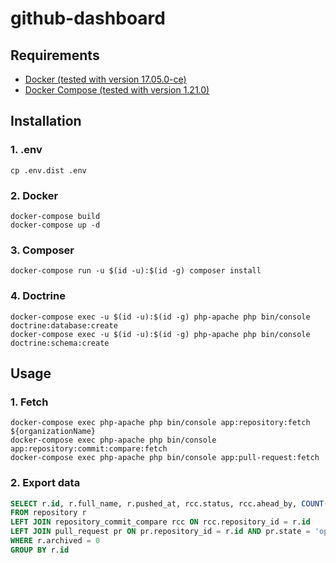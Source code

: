 # github-dashboard

## Requirements

* [Docker (tested with version 17.05.0-ce)](https://docs.docker.com/install/)
* [Docker Compose (tested with version 1.21.0)](https://docs.docker.com/compose/install/)

## Installation

### 1. .env

```
cp .env.dist .env
```

### 2. Docker

```
docker-compose build
docker-compose up -d
```

### 3. Composer

```
docker-compose run -u $(id -u):$(id -g) composer install
```

### 4. Doctrine

```
docker-compose exec -u $(id -u):$(id -g) php-apache php bin/console doctrine:database:create
docker-compose exec -u $(id -u):$(id -g) php-apache php bin/console doctrine:schema:create
```

## Usage

### 1. Fetch

```
docker-compose exec php-apache php bin/console app:repository:fetch ${organizationName}
docker-compose exec php-apache php bin/console app:repository:commit:compare:fetch
docker-compose exec php-apache php bin/console app:pull-request:fetch
```

### 2. Export data

```sql
SELECT r.id, r.full_name, r.pushed_at, rcc.status, rcc.ahead_by, COUNT(pr.id) opened_pull_requests
FROM repository r
LEFT JOIN repository_commit_compare rcc ON rcc.repository_id = r.id
LEFT JOIN pull_request pr ON pr.repository_id = r.id AND pr.state = 'open'
WHERE r.archived = 0
GROUP BY r.id
```

